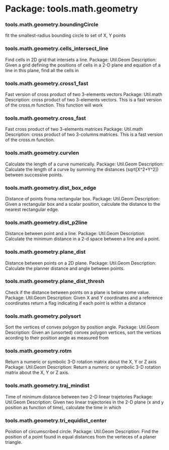 # Package: tools.math.geometry


### tools.math.geometry.boundingCircle

fit the smallest-radius bounding circle to set of X, Y points


### tools.math.geometry.cells_intersect_line

Find cells in 2D grid that intersets a line. Package: Util.Geom Description: Given a grid defining the positions of cells in a 2-D plane and equation of a line in this plane, find all the cells in


### tools.math.geometry.cross1_fast

Fast version of cross product of two 3-elements vectors Package: Util.math Description: cross product of two 3-elements vectors. This is a fast version of the cross.m function. This function will work


### tools.math.geometry.cross_fast

Fast cross product of two 3-elements matrices Package: Util.math Description: cross product of two 3-columns matrices. This is a fast version of the cross.m function.


### tools.math.geometry.curvlen

Calculate the length of a curve numerically. Package: Util.Geom Description: Calculate the length of a curve by summing the distances (sqrt[X^2+Y^2]) between successive points.


### tools.math.geometry.dist_box_edge

Distance of points froma rectangular box. Package: Util.Geom Description: Given a rectangular box and a scalar position, calculate the distance to the nearest rectangular edge.


### tools.math.geometry.dist_p2line

Distance between point and a line. Package: Util.Geom Description: Calculate the minimum distance in a 2-d space between a line and a point.


### tools.math.geometry.plane_dist

Distance between points on a 2D plane. Package: Util.Geom Description: Calculate the planner distance and angle between points.


### tools.math.geometry.plane_dist_thresh

Check if the distance between points on a plane is below some value. Package: Util.Geom Description: Given X and Y coordinates and a reference coordinates return a flag indicating if each point is within a distance


### tools.math.geometry.polysort

Sort the vertices of convex polygon by position angle. Package: Util.Geom Description: Given an (unsorted) convex polygon vertices, sort the vertices acording to their position angle as measured from


### tools.math.geometry.rotm

Return a numeric or symbolic 3-D rotation matrix about the X, Y or Z axis Package: Util.Geom Description: Return a numeric or symbolic 3-D rotation matrix about the X, Y or Z axis.


### tools.math.geometry.traj_mindist

Time of minimum distance between two 2-D linear trajetories Package: Util.Geom Description: Given two linear trajectories in the 2-D plane (x and y position as function of time), calculate the time in which


### tools.math.geometry.tri_equidist_center

Poistion of circumscribed circle. Package: Util.Geom Description: Find the position of a  point found in equal distances from the verteces of a planer triangle.


